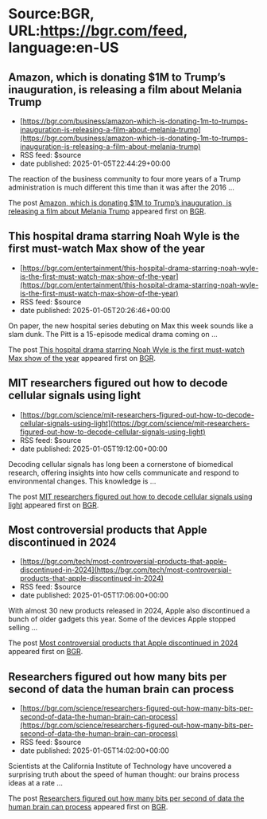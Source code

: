 # Source:BGR, URL:https://bgr.com/feed, language:en-US

## Amazon, which is donating $1M to Trump’s inauguration, is releasing a film about Melania Trump
 - [https://bgr.com/business/amazon-which-is-donating-1m-to-trumps-inauguration-is-releasing-a-film-about-melania-trump](https://bgr.com/business/amazon-which-is-donating-1m-to-trumps-inauguration-is-releasing-a-film-about-melania-trump)
 - RSS feed: $source
 - date published: 2025-01-05T22:44:29+00:00

<p>The reaction of the business community to four more years of a Trump administration is much different this time than it was after the 2016 &#8230;</p>
<p>The post <a href="https://bgr.com/business/amazon-which-is-donating-1m-to-trumps-inauguration-is-releasing-a-film-about-melania-trump/">Amazon, which is donating $1M to Trump&#8217;s inauguration, is releasing a film about Melania Trump</a> appeared first on <a href="https://bgr.com">BGR</a>.</p>

## This hospital drama starring Noah Wyle is the first must-watch Max show of the year
 - [https://bgr.com/entertainment/this-hospital-drama-starring-noah-wyle-is-the-first-must-watch-max-show-of-the-year](https://bgr.com/entertainment/this-hospital-drama-starring-noah-wyle-is-the-first-must-watch-max-show-of-the-year)
 - RSS feed: $source
 - date published: 2025-01-05T20:26:46+00:00

<p>On paper, the new hospital series debuting on Max this week sounds like a slam dunk. The Pitt is a 15-episode medical drama coming on &#8230;</p>
<p>The post <a href="https://bgr.com/entertainment/this-hospital-drama-starring-noah-wyle-is-the-first-must-watch-max-show-of-the-year/">This hospital drama starring Noah Wyle is the first must-watch Max show of the year</a> appeared first on <a href="https://bgr.com">BGR</a>.</p>

## MIT researchers figured out how to decode cellular signals using light
 - [https://bgr.com/science/mit-researchers-figured-out-how-to-decode-cellular-signals-using-light](https://bgr.com/science/mit-researchers-figured-out-how-to-decode-cellular-signals-using-light)
 - RSS feed: $source
 - date published: 2025-01-05T19:12:00+00:00

<p>Decoding cellular signals has long been a cornerstone of biomedical research, offering insights into how cells communicate and respond to environmental changes. This knowledge is &#8230;</p>
<p>The post <a href="https://bgr.com/science/mit-researchers-figured-out-how-to-decode-cellular-signals-using-light/">MIT researchers figured out how to decode cellular signals using light</a> appeared first on <a href="https://bgr.com">BGR</a>.</p>

## Most controversial products that Apple discontinued in 2024
 - [https://bgr.com/tech/most-controversial-products-that-apple-discontinued-in-2024](https://bgr.com/tech/most-controversial-products-that-apple-discontinued-in-2024)
 - RSS feed: $source
 - date published: 2025-01-05T17:06:00+00:00

<p>With almost 30 new products released in 2024, Apple also discontinued a bunch of older gadgets this year. Some of the devices Apple stopped selling &#8230;</p>
<p>The post <a href="https://bgr.com/tech/most-controversial-products-that-apple-discontinued-in-2024/">Most controversial products that Apple discontinued in 2024</a> appeared first on <a href="https://bgr.com">BGR</a>.</p>

## Researchers figured out how many bits per second of data the human brain can process
 - [https://bgr.com/science/researchers-figured-out-how-many-bits-per-second-of-data-the-human-brain-can-process](https://bgr.com/science/researchers-figured-out-how-many-bits-per-second-of-data-the-human-brain-can-process)
 - RSS feed: $source
 - date published: 2025-01-05T14:02:00+00:00

<p>Scientists at the California Institute of Technology have uncovered a surprising truth about the speed of human thought: our brains process ideas at a rate &#8230;</p>
<p>The post <a href="https://bgr.com/science/researchers-figured-out-how-many-bits-per-second-of-data-the-human-brain-can-process/">Researchers figured out how many bits per second of data the human brain can process</a> appeared first on <a href="https://bgr.com">BGR</a>.</p>


